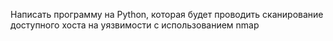 Написать программу на Python, которая будет проводить сканирование доступного хоста на уязвимости с использованием nmap
